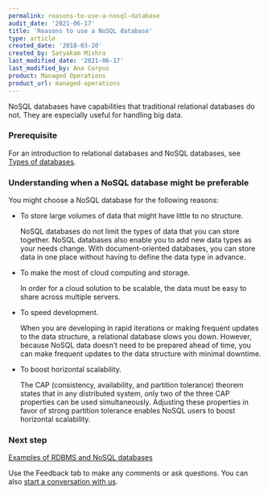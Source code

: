 ```yaml
---
permalink: reasons-to-use-a-nosql-database
audit_date: '2021-06-17'
title: 'Reasons to use a NoSQL database'
type: article
created_date: '2018-03-20'
created_by: Satyakam Mishra
last_modified_date: '2021-06-17'
last_modified_by: Ana Corpus
product: Managed Operations
product_url: managed-operations
---
```


NoSQL databases have capabilities that traditional relational databases do
not. They are especially useful for handling big data.

### Prerequisite

For an introduction to relational databases and NoSQL databases, see [Types of
databases](/support/how-to/types-of-databases).

### Understanding when a NoSQL database might be preferable

You might choose a NoSQL database for the following reasons:

- To store large volumes of data that might have little to no structure.

  NoSQL databases do not limit the types of data that you can store together.
  NoSQL databases also enable you to add new data types as your needs change.
  With document-oriented databases, you can store data in one place without
  having to define the data type in advance.

- To make the most of cloud computing and storage.

  In order for a cloud solution to be scalable, the data must be easy to share
  across multiple servers.

- To speed development.

  When you are developing in rapid iterations or making frequent updates to
  the data structure, a relational database slows you down. However, because
  NoSQL data doesn’t need to be prepared ahead of time, you can make frequent
  updates to the data structure with minimal downtime.

- To boost horizontal scalability.

  The CAP (consistency, availability, and partition tolerance) theorem states
  that in any distributed system, only two of the three CAP properties can be
  used simultaneously. Adjusting these properties in favor of strong partition
  tolerance enables NoSQL users to boost horizontal scalability.

### Next step

[Examples of RDBMS and NoSQL databases](/support/how-to/examples-of-rdbms-and-nosql-databases/)

Use the Feedback tab to make any comments or ask questions. You can also [start a conversation with us](https://www.rackspace.com/contact).
